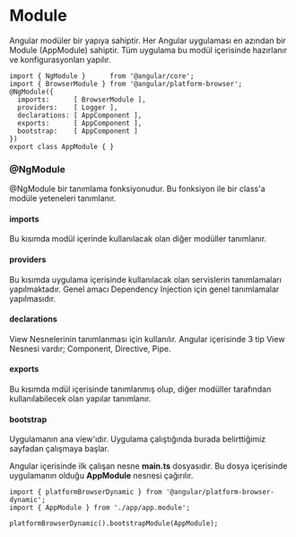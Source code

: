 # Module

Angular modüler bir yapıya sahiptir. Her Angular uygulaması en azından bir Module (AppModule) sahiptir. Tüm uygulama bu modül içerisinde hazırlanır ve konfigurasyonları yapılır.

```
import { NgModule }      from '@angular/core';
import { BrowserModule } from '@angular/platform-browser';
@NgModule({
  imports:      [ BrowserModule ],
  providers:    [ Logger ],
  declarations: [ AppComponent ],
  exports:      [ AppComponent ],
  bootstrap:    [ AppComponent ]
})
export class AppModule { }
```

### @NgModule

@NgModule bir tanımlama fonksiyonudur. Bu fonksiyon ile bir class'a modüle yeteneleri tanımlanır.

#### imports

Bu kısımda modül içerinde kullanılacak olan diğer modüller tanımlanır.

#### providers

Bu kısımda uygulama içerisinde kullanılacak olan servislerin tanımlamaları yapılmaktadır. Genel amacı Dependency Injection için genel tanımlamalar yapılmasıdır.

#### declarations

View Nesnelerinin tanımlanması için kullanılır. Angular içerisinde 3 tip View Nesnesi vardır; Component, Directive, Pipe.

#### exports

Bu kısımda mdül içerisinde tanımlanmış olup, diğer modüller tarafından kullanılabilecek olan yapılar tanımlanır.

#### bootstrap

Uygulamanın ana view'ıdır. Uygulama çalıştığında burada belirttiğimiz sayfadan çalışmaya başlar.


Angular içerisinde ilk çalışan nesne **main.ts** dosyasıdır. Bu dosya içerisinde uygulamanın olduğu **AppModule** nesnesi çağırılır.

```
import { platformBrowserDynamic } from '@angular/platform-browser-dynamic';
import { AppModule } from './app/app.module';

platformBrowserDynamic().bootstrapModule(AppModule);
```

